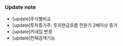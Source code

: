 ### Update note
- [update]주식별비교
- [update]투자증가주: 투자현금흐름 전분기 2배이상 증가
- [update]키네임 변경
- [update]전체검색기능